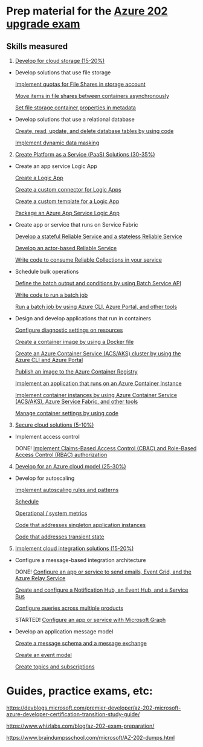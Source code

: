 # Prep material for the [Azure 202 upgrade exam](https://www.microsoft.com/en-us/learning/exam-az-202.aspx)

## Skills measured
1. [Develop for cloud storage (15-20%)](https://github.com/jgoergen/Azure202Prep/tree/master/DevelopForCloudStorage)

  * Develop solutions that use file storage
  
     [Implement quotas for File Shares in storage account](https://github.com/jgoergen/Azure202Prep/blob/master/DevelopForCloudStorage/Implement%20quotasForFileSharesInStorageAccount.md)

     [Move items in file shares between containers asynchronously](https://github.com/jgoergen/Azure202Prep/blob/master/DevelopForCloudStorage/MoveItemsInFileSharesBetweenContainersAsynchronously.md)
     
     [Set file storage container properties in metadata](https://github.com/jgoergen/Azure202Prep/blob/master/DevelopForCloudStorage/SetFileStorageContainerPropertiesInMetadata.md)

  * Develop solutions that use a relational database
  
     [Create, read, update, and delete database tables by using code](https://github.com/jgoergen/Azure202Prep/blob/master/DevelopForCloudStorage/CreateReadUpdateAndDeleteDatabaseTablesByUsingCode.md)
     
     [Implement dynamic data masking](https://github.com/jgoergen/Azure202Prep/blob/master/DevelopForCloudStorage/ImplementDynamicDataMasking.md)

2. [Create Platform as a Service (PaaS) Solutions (30-35%)](https://github.com/jgoergen/Azure202Prep/tree/master/CreatePlatformAsAServiceSolutions)

  * Create an app service Logic App
  
    [Create a Logic App](https://github.com/jgoergen/Azure202Prep/blob/master/CreatePlatformAsAServiceSolutions/CreateALogicApp.md)
    
    [Create a custom connector for Logic Apps](https://github.com/jgoergen/Azure202Prep/blob/master/CreatePlatformAsAServiceSolutions/CreateACustomConnectorForLogicApps.md)
    
    [Create a custom template for a Logic App](https://github.com/jgoergen/Azure202Prep/blob/master/CreatePlatformAsAServiceSolutions/CreateACustomTemplateForALogicApp.md)
    
    [Package an Azure App Service Logic App](https://github.com/jgoergen/Azure202Prep/blob/master/CreatePlatformAsAServiceSolutions/PackageAnAzureAppServiceLogicApp.md)

  * Create app or service that runs on Service Fabric

    [Develop a stateful Reliable Service and a stateless Reliable Service](https://github.com/jgoergen/Azure202Prep/blob/master/CreatePlatformAsAServiceSolutions/DevelopAStatefulReliableServiceAndAStatelessReliableService.md)
    
    [Develop an actor-based Reliable Service](https://github.com/jgoergen/Azure202Prep/blob/master/CreatePlatformAsAServiceSolutions/DevelopAnActorBasedReliableService.md)
    
    [Write code to consume Reliable Collections in your service](https://github.com/jgoergen/Azure202Prep/blob/master/CreatePlatformAsAServiceSolutions/WriteCodeToConsumeReliableCollectionsInYourService.md)

  * Schedule bulk operations

    [Define the batch output and conditions by using Batch Service API](https://github.com/jgoergen/Azure202Prep/blob/master/CreatePlatformAsAServiceSolutions/DefineTheBatchOutputAndConditionsByUsingBatchServiceAPI.md)
    
    [Write code to run a batch job](https://github.com/jgoergen/Azure202Prep/blob/master/CreatePlatformAsAServiceSolutions/WriteCodeToRunABatchJob.md)
    
    [Run a batch job by using Azure CLI, Azure Portal, and other tools](https://github.com/jgoergen/Azure202Prep/blob/master/CreatePlatformAsAServiceSolutions/RunABatchJobByUsingAzureCLIAzurePortalAndOtherTools.md)

  * Design and develop applications that run in containers

    [Configure diagnostic settings on resources](https://github.com/jgoergen/Azure202Prep/blob/master/CreatePlatformAsAServiceSolutions/ConfigureDiagnosticSettingsOnResources.md)
    
    [Create a container image by using a Docker file](https://github.com/jgoergen/Azure202Prep/blob/master/CreatePlatformAsAServiceSolutions/CreateAContainerImageByUsingADockerFile.md)
    
    [Create an Azure Container Service (ACS/AKS) cluster by using the Azure CLI and Azure Portal](https://github.com/jgoergen/Azure202Prep/blob/master/CreatePlatformAsAServiceSolutions/CreateAnAzureContainerServiceClusterByUsingTheAzureCLIAndAzurePortal.md)
    
    [Publish an image to the Azure Container Registry](https://github.com/jgoergen/Azure202Prep/blob/master/CreatePlatformAsAServiceSolutions/PublishAnImageToTheAzureContainerRegistry.md)
    
    [Implement an application that runs on an Azure Container Instance](https://github.com/jgoergen/Azure202Prep/blob/master/CreatePlatformAsAServiceSolutions/ImplementAnApplicationThatRunsOnAnAzureContainerInstance.md)
    
    [Implement container instances by using Azure Container Service (ACS/AKS), Azure Service Fabric, and other tools](https://github.com/jgoergen/Azure202Prep/blob/master/CreatePlatformAsAServiceSolutions/ImplementContainerInstancesByUsingAzureContainerService.md)
    
    [Manage container settings by using code](https://github.com/jgoergen/Azure202Prep/blob/master/CreatePlatformAsAServiceSolutions/ManageContainerSettingsByUsingCode.md)
    
3. [Secure cloud solutions (5-10%)](https://github.com/jgoergen/Azure202Prep/tree/master/SecureCloudSolutions)

  * Implement access control

    DONE! [Implement Claims-Based Access Control (CBAC) and Role-Based Access Control (RBAC) authorization](https://github.com/jgoergen/Azure202Prep/blob/master/SecureCloudSolutions/ImplementAccessControl.md)
    
4. [Develop for an Azure cloud model (25-30%)](https://github.com/jgoergen/Azure202Prep/tree/master/DevelopForAnAzureCloudModel)

  * Develop for autoscaling

    [Implement autoscaling rules and patterns](https://github.com/jgoergen/Azure202Prep/blob/master/DevelopForAnAzureCloudModel/ImplementAutoscalingRulesAndPatterns.md)
    
    [Schedule](https://github.com/jgoergen/Azure202Prep/blob/master/DevelopForAnAzureCloudModel/Schedule.md)
    
    [Operational / system metrics](https://github.com/jgoergen/Azure202Prep/blob/master/DevelopForAnAzureCloudModel/OperationalSystemMetrics.md)
    
    [Code that addresses singleton application instances](https://github.com/jgoergen/Azure202Prep/blob/master/DevelopForAnAzureCloudModel/CodeThatAddressesSingletonApplicationInstances.md)
    
    [Code that addresses transient state](https://github.com/jgoergen/Azure202Prep/blob/master/DevelopForAnAzureCloudModel/CodeThatAddressesTransientState.md)

5. [Implement cloud integration solutions (15-20%)](https://github.com/jgoergen/Azure202Prep/tree/master/ImplementCloudIntegrationSolutions)

  * Configure a message-based integration architecture

    DONE! [Configure an app or service to send emails, Event Grid, and the Azure Relay Service](https://github.com/jgoergen/Azure202Prep/blob/master/ImplementCloudIntegrationSolutions/ConfigureAnAppOrServiceToSendEmailsEventGridAndTheAzureRelayService.md)
    
    [Create and configure a Notification Hub, an Event Hub, and a Service Bus](https://github.com/jgoergen/Azure202Prep/blob/master/ImplementCloudIntegrationSolutions/CreateAndConfigureANotificationHubAnEventHubAndAServiceBus.md)
    
    [Configure queries across multiple products](https://github.com/jgoergen/Azure202Prep/blob/master/ImplementCloudIntegrationSolutions/ConfigureQueriesAcrossMultipleProducts.md)
    
    STARTED! [Configure an app or service with Microsoft Graph](https://github.com/jgoergen/Azure202Prep/blob/master/ImplementCloudIntegrationSolutions/ConfigureAnAppOrServiceWithMicrosoftGraph.md)

  * Develop an application message model

    [Create a message schema and a message exchange](https://github.com/jgoergen/Azure202Prep/blob/master/ImplementCloudIntegrationSolutions/CreateAMessageSchemaAndAMessageExchange.md)
    
    [Create an event model](https://github.com/jgoergen/Azure202Prep/blob/master/ImplementCloudIntegrationSolutions/CreateAnEventModel.md)
    
    [Create topics and subscriptions](https://github.com/jgoergen/Azure202Prep/blob/master/ImplementCloudIntegrationSolutions/CreateTopicsAndSubscriptions.md)
    
# Guides, practice exams, etc:
https://devblogs.microsoft.com/premier-developer/az-202-microsoft-azure-developer-certification-transition-study-guide/

https://www.whizlabs.com/blog/az-202-exam-preparation/

https://www.braindumpsschool.com/microsoft/AZ-202-dumps.html

